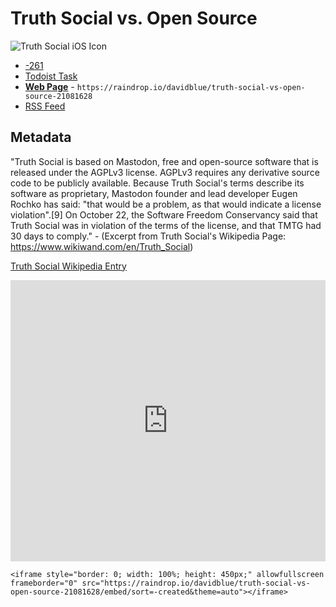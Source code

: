# Truth Social vs. Open Source

![Truth Social iOS Icon](https://user-images.githubusercontent.com/43663476/139472376-3573ead8-d9b1-43a2-90dc-7ba228c8100e.png)

- [-261](https://github.com/extratone/bilge/issues/261)
- [Todoist Task](https://todoist.com/showTask?id=5288754495&sync_id=5288754495)
- [**Web Page**](https://raindrop.io/davidblue/truth-social-vs-open-source-21081628) - `https://raindrop.io/davidblue/truth-social-vs-open-source-21081628`
- [RSS Feed](https://raindrop.io/collection/21081628/feed)

## Metadata

"Truth Social is based on Mastodon, free and open-source software that is released under the AGPLv3 license. AGPLv3 requires any derivative source code to be publicly available. Because Truth Social's terms describe its software as proprietary, Mastodon founder and lead developer Eugen Rochko has said: "that would be a problem, as that would indicate a license violation".[9] On October 22, the Software Freedom Conservancy said that Truth Social was in violation of the terms of the license, and that TMTG had 30 days to comply." - (Excerpt from Truth Social's Wikipedia Page: https://www.wikiwand.com/en/Truth_Social)

<u>[Truth Social Wikipedia Entry](https://github.com/extratone/bilge/raw/main/media/Truth_Social.pdf)</u>

<iframe style="border: 0; width: 100%; height: 450px;" allowfullscreen frameborder="0" src="https://raindrop.io/davidblue/truth-social-vs-open-source-21081628/embed/sort=-created&theme=auto"></iframe>

```
<iframe style="border: 0; width: 100%; height: 450px;" allowfullscreen frameborder="0" src="https://raindrop.io/davidblue/truth-social-vs-open-source-21081628/embed/sort=-created&theme=auto"></iframe>
```
